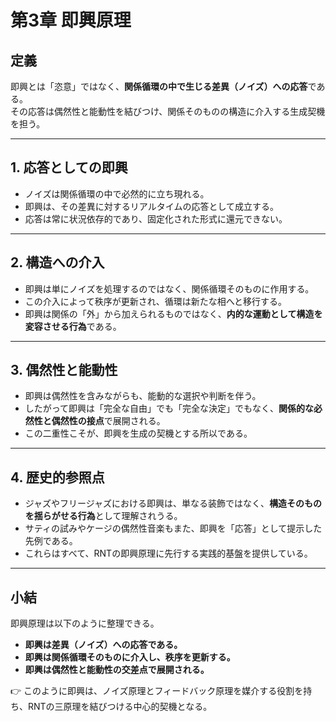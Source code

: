 # 第3章 即興原理

## 定義
即興とは「恣意」ではなく、**関係循環の中で生じる差異（ノイズ）への応答**である。  
その応答は偶然性と能動性を結びつけ、関係そのものの構造に介入する生成契機を担う。  

---

## 1. 応答としての即興
- ノイズは関係循環の中で必然的に立ち現れる。  
- 即興は、その差異に対するリアルタイムの応答として成立する。  
- 応答は常に状況依存的であり、固定化された形式に還元できない。  

---

## 2. 構造への介入
- 即興は単にノイズを処理するのではなく、関係循環そのものに作用する。  
- この介入によって秩序が更新され、循環は新たな相へと移行する。  
- 即興は関係の「外」から加えられるものではなく、**内的な運動として構造を変容させる行為**である。  

---

## 3. 偶然性と能動性
- 即興は偶然性を含みながらも、能動的な選択や判断を伴う。  
- したがって即興は「完全な自由」でも「完全な決定」でもなく、**関係的な必然性と偶然性の接点**で展開される。  
- この二重性こそが、即興を生成の契機とする所以である。  

---

## 4. 歴史的参照点
- ジャズやフリージャズにおける即興は、単なる装飾ではなく、**構造そのものを揺らがせる行為**として理解されうる。  
- サティの試みやケージの偶然性音楽もまた、即興を「応答」として提示した先例である。  
- これらはすべて、RNTの即興原理に先行する実践的基盤を提供している。  

---

## 小結
即興原理は以下のように整理できる。  

- **即興は差異（ノイズ）への応答である。**  
- **即興は関係循環そのものに介入し、秩序を更新する。**  
- **即興は偶然性と能動性の交差点で展開される。**  

👉 このように即興は、ノイズ原理とフィードバック原理を媒介する役割を持ち、RNTの三原理を結びつける中心的契機となる。  
